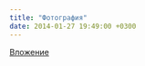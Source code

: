 ```yaml
---
title: "Фотография"
date: 2014-01-27 19:49:00 +0300
---
```



[Вложение](/assets/vk_photos/3/TOKi0D1Dgm4.jpg)
